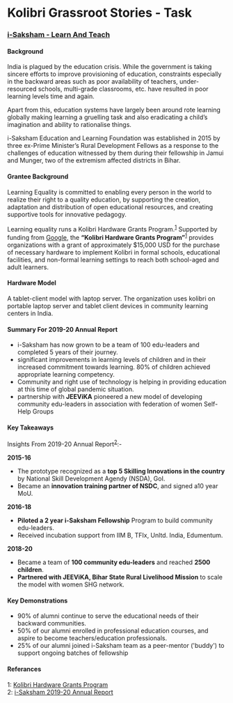 # Kolibri Grassroot Stories - Task

### [i-Saksham - Learn And Teach](http://www.i-saksham.org/about.php) 

#### Background
India is plagued by the education crisis. While the government is taking sincere efforts to improve provisioning of education, constraints especially in the backward areas such as poor availability of teachers, under-resourced schools, multi-grade classrooms, etc. have resulted in poor learning levels time and again.

Apart from this, education systems have largely been around rote learning globally making learning a gruelling task and also eradicating a child’s imagination and ability to rationalise things.

i-Saksham Education and Learning Foundation was established in 2015 by three ex-Prime Minister’s Rural Development Fellows as a response to the challenges of education witnessed by them during their fellowship in Jamui and Munger, two of the extremism affected districts in Bihar.

#### Grantee Background
Learning Equality is committed to enabling every person in the world to realize their right to a quality education, by supporting the creation, adaptation and distribution of open educational resources, and creating supportive tools for innovative pedagogy. 

Learning equality runs a Kolibri Hardware Grants Program.<sup>[1](#myfootnote1)</sup> Supported by funding from [Google](google.org), the __“Kolibri Hardware Grants Program”__<sup>[1](#myfootnote1)</sup> provides organizations with a grant of approximately $15,000 USD for the purchase of necessary hardware to implement Kolibri in formal schools, educational facilities, and non-formal learning settings to reach both school-aged and adult learners. 

#### Hardware Model
A tablet-client model with laptop server. The organization uses kolibri on portable laptop server and tablet client devices in community learning centers in India.

#### Summary For 2019-20 Annual Report

* i-Saksham has now grown to be a team of 100 edu-leaders and completed 5 years of their journey.
* significant improvements in learning levels of children and in their increased commitment towards learning. 80% of children achieved appropriate learning
competency.
* Community and right use of technology is helping in providing education at this time of global pandemic situation.
* partnership with __JEEViKA__ pioneered a new model of developing community edu-leaders in association with federation of women Self-Help Groups

#### Key Takeaways
Insights From 2019-20 Annual Report<sup>[2](#myfootnote2)</sup>:-

__2015-16__
* The prototype recognized as a __top 5 Skilling Innovations in the country__ by National Skill Development Agendy (NSDA), GoI.
* Became an __innovation training partner of NSDC__, and signed a10 year MoU.

__2016-18__
* __Piloted a 2 year i-Saksham Fellowship__ Program to build community edu-leaders.
* Received incubation support from IIM B, TFIx, Unltd. India, Edumentum.

__2018-20__
* Became a team of __100 community edu-leaders__ and reached __2500 children__.
* __Partnered with JEEViKA, Bihar State Rural Livelihood Mission__ to scale the model with women SHG network.

#### Key Demonstrations
* 90% of alumni continue to serve the educational needs of their backward communities.
* 50% of our alumni enrolled in professional education courses, and aspire to become
teachers/education professionals.
* 25% of our alumni joined i-Saksham team as a peer-mentor ('buddy') to support ongoing batches of fellowship

#### Referances
<a name="myfootnote1">1</a>: [Kolibri Hardware Grants Program](https://learningequality.org/hardware_grant/) \
<a name="myfootnote2">2</a>: [i-Saksham 2019-20 Annual Report](http://www.i-saksham.org/img/annual/i-SakashamANNUALREPORT2019-20.pdf)
